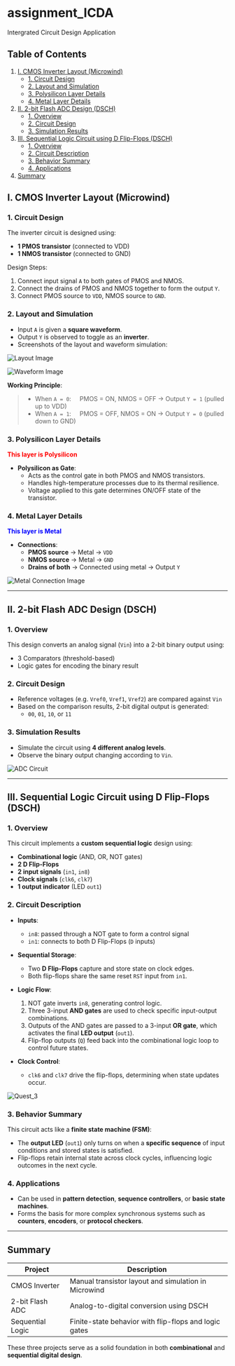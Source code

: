 # assignment_ICDA
Intergrated Circuit Design Application

## Table of Contents

1. [I. CMOS Inverter Layout (Microwind)](#i-cmos-inverter-layout-microwind)
   - [1. Circuit Design](#1-circuit-design)
   - [2. Layout and Simulation](#2-layout-and-simulation)
   - [3. Polysilicon Layer Details](#3-polysilicon-layer-details)
   - [4. Metal Layer Details](#4-metal-layer-details)
2. [II. 2-bit Flash ADC Design (DSCH)](#ii-2-bit-flash-adc-design-dsch)
   - [1. Overview](#1-overview)
   - [2. Circuit Design](#2-circuit-design-1)
   - [3. Simulation Results](#3-simulation-results)
3. [III. Sequential Logic Circuit using D Flip-Flops (DSCH)](#iii-sequential-logic-circuit-using-d-flip-flops-dsch)
   - [1. Overview](#1-overview-1)
   - [2. Circuit Description](#2-circuit-description)
   - [3. Behavior Summary](#3-behavior-summary)
   - [4. Applications](#4-applications)
4. [Summary](#-summary)

## I. CMOS Inverter Layout (Microwind)

### 1. Circuit Design

The inverter circuit is designed using:
- **1 PMOS transistor** (connected to VDD)
- **1 NMOS transistor** (connected to GND)

Design Steps:
1. Connect input signal `A` to both gates of PMOS and NMOS.
2. Connect the drains of PMOS and NMOS together to form the output `Y`.
3. Connect PMOS source to `VDD`, NMOS source to `GND`.

### 2. Layout and Simulation

- Input `A` is given a **square waveform**.
- Output `Y` is observed to toggle as an **inverter**.
- Screenshots of the layout and waveform simulation:

![Layout Image](https://i.postimg.cc/QMgBnZtJ/Quest-1.png)

![Waveform Image](https://i.postimg.cc/Dzjm9Dmb/image.png)

**Working Principle**:

> - When `A = 0`: 
> &nbsp;&nbsp;&nbsp;&nbsp;PMOS = ON, NMOS = OFF → Output `Y = 1` (pulled up to VDD)
> - When `A = 1`: 
> &nbsp;&nbsp;&nbsp;&nbsp;PMOS = OFF, NMOS = ON → Output `Y = 0` (pulled down to GND)

### 3. Polysilicon Layer Details

<span style="color:red">**This layer is Polysilicon**</span>

- **Polysilicon as Gate**:
  + Acts as the control gate in both PMOS and NMOS transistors.
  + Handles high-temperature processes due to its thermal resilience.
  + Voltage applied to this gate determines ON/OFF state of the transistor.

### 4. Metal Layer Details

<span style="color:blue">**This layer is Metal**</span>

- **Connections**:
  + **PMOS source** → Metal → `VDD`
  + **NMOS source** → Metal → `GND`
  + **Drains of both** → Connected using metal → Output `Y`

![Metal Connection Image](https://i.postimg.cc/8zp03rL0/image.png)

---
## II. 2-bit Flash ADC Design (DSCH)

### 1. Overview

This design converts an analog signal (`Vin`) into a 2-bit binary output using:
- 3 Comparators (threshold-based)
- Logic gates for encoding the binary result

### 2. Circuit Design

- Reference voltages (e.g. `Vref0`, `Vref1`, `Vref2`) are compared against `Vin`
- Based on the comparison results, 2-bit digital output is generated:
  + `00`, `01`, `10`, or `11`

### 3. Simulation Results

- Simulate the circuit using **4 different analog levels**.
- Observe the binary output changing according to `Vin`.

![ADC Circuit](https://i.postimg.cc/dVyZrycX/Quest-2.png)

---
## III. Sequential Logic Circuit using D Flip-Flops (DSCH)

### 1. Overview

This circuit implements a **custom sequential logic** design using:
- **Combinational logic** (AND, OR, NOT gates)
- **2 D Flip-Flops**
- **2 input signals** (`in1`, `in8`)
- **Clock signals** (`clk6`, `clk7`)
- **1 output indicator** (LED `out1`)

### 2. Circuit Description

- **Inputs**:
  + `in8`: passed through a NOT gate to form a control signal
  + `in1`: connects to both D Flip-Flops (`D` inputs)

- **Sequential Storage**:
  + Two **D Flip-Flops** capture and store state on clock edges.
  + Both flip-flops share the same reset `RST` input from `in1`.

- **Logic Flow**:
  1. NOT gate inverts `in8`, generating control logic.
  2. Three 3-input **AND gates** are used to check specific input-output combinations.
  3. Outputs of the AND gates are passed to a 3-input **OR gate**, which activates the final **LED output** (`out1`).
  4. Flip-flop outputs (`Q`) feed back into the combinational logic loop to control future states.

- **Clock Control**:
  + `clk6` and `clk7` drive the flip-flops, determining when state updates occur.

![Quest_3](https://i.postimg.cc/15TN8K2w/Quest-3.png)

### 3. Behavior Summary

This circuit acts like a **finite state machine (FSM)**:
- The **output LED** (`out1`) only turns on when a **specific sequence** of input conditions and stored states is satisfied.
- Flip-flops retain internal state across clock cycles, influencing logic outcomes in the next cycle.

### 4. Applications

- Can be used in **pattern detection**, **sequence controllers**, or **basic state machines**.
- Forms the basis for more complex synchronous systems such as **counters**, **encoders**, or **protocol checkers**.

---

## Summary

| Project | Description |
|--------|-------------|
| CMOS Inverter | Manual transistor layout and simulation in Microwind |
| 2-bit Flash ADC | Analog-to-digital conversion using DSCH |
| Sequential Logic | Finite-state behavior with flip-flops and logic gates |

These three projects serve as a solid foundation in both **combinational** and **sequential digital design**.
